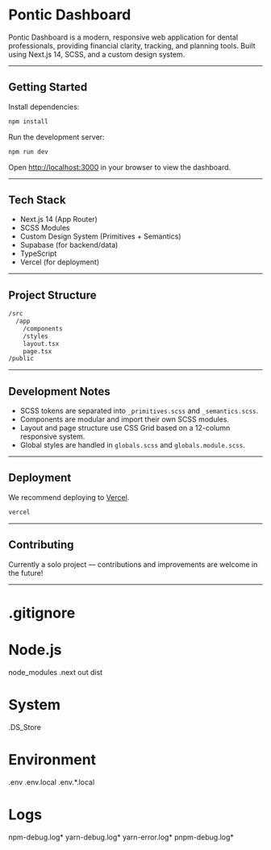 # Pontic Dashboard

Pontic Dashboard is a modern, responsive web application for dental professionals, providing financial clarity, tracking, and planning tools. Built using Next.js 14, SCSS, and a custom design system.

---

## Getting Started

Install dependencies:

```bash
npm install
```

Run the development server:

```bash
npm run dev
```

Open [http://localhost:3000](http://localhost:3000) in your browser to view the dashboard.

---

## Tech Stack

- Next.js 14 (App Router)
- SCSS Modules
- Custom Design System (Primitives + Semantics)
- Supabase (for backend/data)
- TypeScript
- Vercel (for deployment)

---

## Project Structure

```bash
/src
  /app
    /components
    /styles
    layout.tsx
    page.tsx
/public
```

---

## Development Notes

- SCSS tokens are separated into `_primitives.scss` and `_semantics.scss`.
- Components are modular and import their own SCSS modules.
- Layout and page structure use CSS Grid based on a 12-column responsive system.
- Global styles are handled in `globals.scss` and `globals.module.scss`.

---

## Deployment

We recommend deploying to [Vercel](https://vercel.com/).

```bash
vercel
```

---

## Contributing

Currently a solo project — contributions and improvements are welcome in the future!

---

# .gitignore

# Node.js
node_modules
.next
out
dist

# System
.DS_Store

# Environment
.env
.env.local
.env.*.local

# Logs
npm-debug.log*
yarn-debug.log*
yarn-error.log*
pnpm-debug.log*
